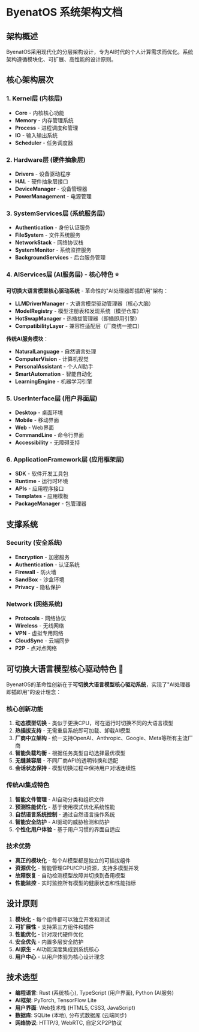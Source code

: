# ByenatOS 系统架构文档

## 架构概述

ByenatOS采用现代化的分层架构设计，专为AI时代的个人计算需求而优化。系统架构遵循模块化、可扩展、高性能的设计原则。

## 核心架构层次

### 1. Kernel层 (内核层)
- **Core** - 内核核心功能
- **Memory** - 内存管理系统
- **Process** - 进程调度和管理
- **IO** - 输入输出系统
- **Scheduler** - 任务调度器

### 2. Hardware层 (硬件抽象层)
- **Drivers** - 设备驱动程序
- **HAL** - 硬件抽象层接口
- **DeviceManager** - 设备管理器
- **PowerManagement** - 电源管理

### 3. SystemServices层 (系统服务层)
- **Authentication** - 身份认证服务
- **FileSystem** - 文件系统服务
- **NetworkStack** - 网络协议栈
- **SystemMonitor** - 系统监控服务
- **BackgroundServices** - 后台服务管理

### 4. AIServices层 (AI服务层) - 核心特色 ⭐

**可切换大语言模型核心驱动系统** - 革命性的"AI处理器即插即用"架构：

- **LLMDriverManager** - 大语言模型驱动管理器（核心大脑）
- **ModelRegistry** - 模型注册表和发现系统（模型仓库）
- **HotSwapManager** - 热插拔管理器（即插即用引擎）
- **CompatibilityLayer** - 兼容性适配层（厂商统一接口）

**传统AI服务模块**：
- **NaturalLanguage** - 自然语言处理
- **ComputerVision** - 计算机视觉
- **PersonalAssistant** - 个人AI助手
- **SmartAutomation** - 智能自动化
- **LearningEngine** - 机器学习引擎

### 5. UserInterface层 (用户界面层)
- **Desktop** - 桌面环境
- **Mobile** - 移动界面
- **Web** - Web界面
- **CommandLine** - 命令行界面
- **Accessibility** - 无障碍支持

### 6. ApplicationFramework层 (应用框架层)
- **SDK** - 软件开发工具包
- **Runtime** - 运行时环境
- **APIs** - 应用程序接口
- **Templates** - 应用模板
- **PackageManager** - 包管理器

## 支撑系统

### Security (安全系统)
- **Encryption** - 加密服务
- **Authentication** - 认证系统
- **Firewall** - 防火墙
- **SandBox** - 沙盒环境
- **Privacy** - 隐私保护

### Network (网络系统)
- **Protocols** - 网络协议
- **Wireless** - 无线网络
- **VPN** - 虚拟专用网络
- **CloudSync** - 云端同步
- **P2P** - 点对点网络

## 可切换大语言模型核心驱动特色 🚀

ByenatOS的革命性创新在于**可切换大语言模型核心驱动系统**，实现了"AI处理器即插即用"的设计理念：

### 核心创新功能

1. **动态模型切换** - 类似于更换CPU，可在运行时切换不同的大语言模型
2. **热插拔支持** - 无需重启系统即可加载、卸载AI模型
3. **厂商中立架构** - 统一支持OpenAI、Anthropic、Google、Meta等所有主流厂商
4. **智能负载均衡** - 根据任务类型自动选择最优模型
5. **无缝兼容层** - 不同厂商API的透明转换和适配
6. **会话状态保持** - 模型切换过程中保持用户对话连续性

### 传统AI集成特色

1. **智能文件管理** - AI自动分类和组织文件
2. **预测性能优化** - 基于使用模式优化系统性能
3. **自然语言系统控制** - 通过自然语言操作系统
4. **智能安全防护** - AI驱动的威胁检测和防护
5. **个性化用户体验** - 基于用户习惯的界面自适应

### 技术优势

- **真正的模块化** - 每个AI模型都是独立的可插拔组件
- **资源优化** - 智能管理GPU/CPU资源，支持多模型并发
- **故障恢复** - 自动检测模型故障并切换到备用模型
- **性能监控** - 实时监控所有模型的健康状态和性能指标

## 设计原则

1. **模块化** - 每个组件都可以独立开发和测试
2. **可扩展性** - 支持第三方组件和插件
3. **性能优化** - 针对现代硬件优化
4. **安全优先** - 内置多层安全防护
5. **AI原生** - AI功能深度集成到系统核心
6. **用户中心** - 以用户体验为核心设计理念

## 技术选型

- **编程语言**: Rust (系统核心), TypeScript (用户界面), Python (AI服务)
- **AI框架**: PyTorch, TensorFlow Lite
- **用户界面**: Web技术栈 (HTML5, CSS3, JavaScript)
- **数据库**: SQLite (本地), 分布式数据库 (云端同步)
- **网络协议**: HTTP/3, WebRTC, 自定义P2P协议